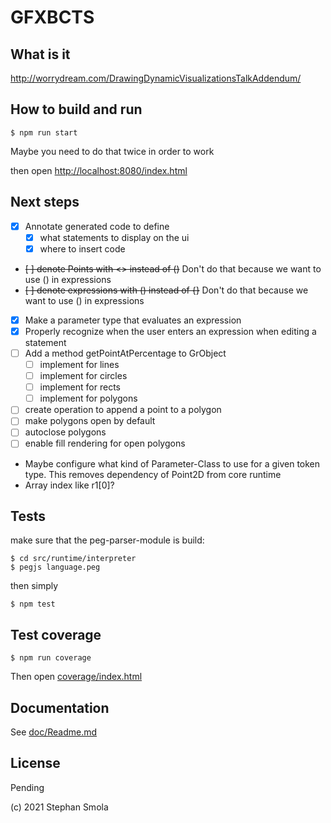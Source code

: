 GFXBCTS
=======

## What is it

http://worrydream.com/DrawingDynamicVisualizationsTalkAddendum/

## How to build and run

`$ npm run start`

Maybe you need to do that twice in order to work

then open [http://localhost:8080/index.html](http://localhost:8080/index.html)

## Next steps

* [x] Annotate generated code to define
  * [x] what statements to display on the ui
  * [x] where to insert code
* ~~[ ] denote Points with <> instead of ()~~ Don't do that because we want to use () in expressions
* ~~[ ] denote expressions with () instead of {}~~ Don't do that because we want to use () in expressions
* [x] Make a parameter type that evaluates an expression
* [x] Properly recognize when the user enters an expression when editing a statement
* [ ] Add a method getPointAtPercentage to GrObject
  * [ ] implement for lines
  * [ ] implement for circles
  * [ ] implement for rects
  * [ ] implement for polygons
* [ ] create operation to append a point to a polygon
* [ ] make polygons open by default
* [ ] autoclose polygons
* [ ] enable fill rendering for open polygons
* Maybe configure what kind of Parameter-Class to use for a given token type. This removes dependency of Point2D from core runtime
* Array index like r1[0]?



## Tests

make sure that the peg-parser-module is build:

```
$ cd src/runtime/interpreter
$ pegjs language.peg
```


then simply

`$ npm test`

## Test coverage

`$ npm run coverage`

Then open [coverage/index.html](coverage/index.html)

## Documentation

See [doc/Readme.md](doc/Readme.md)


## License

Pending

(c) 2021 Stephan Smola